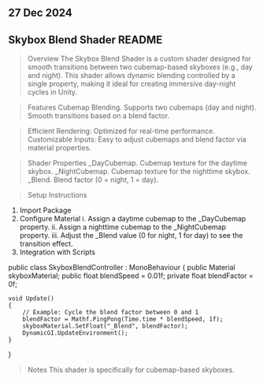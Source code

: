 ## 27 Dec 2024
## Skybox Blend Shader README

> Overview
> The Skybox Blend Shader is a custom shader designed for smooth transitions between two cubemap-based skyboxes (e.g., day and night). 
This shader allows dynamic blending controlled by a single property, making it ideal for creating immersive day-night cycles in Unity.

> Features
> Cubemap Blending. Supports two cubemaps (day and night).
> Smooth transitions based on a blend factor.

> Efficient Rendering:
> Optimized for real-time performance.
> Customizable Inputs: Easy to adjust cubemaps and blend factor via material properties.

> Shader Properties
> _DayCubemap. Cubemap texture for the daytime skybox.
> _NightCubemap. Cubemap texture for the nighttime skybox.
> _Blend. Blend factor (0 = night, 1 = day).

> Setup Instructions
1. Import Package
2. Configure Material
i. Assign a daytime cubemap to the _DayCubemap property.
ii. Assign a nighttime cubemap to the _NightCubemap property.
iii. Adjust the _Blend value (0 for night, 1 for day) to see the transition effect.
3. Integration with Scripts

public class SkyboxBlendController : MonoBehaviour
{
    public Material skyboxMaterial;
    public float blendSpeed = 0.01f;
    private float blendFactor = 0f;

    void Update()
    {
        // Example: Cycle the blend factor between 0 and 1
        blendFactor = Mathf.PingPong(Time.time * blendSpeed, 1f);
        skyboxMaterial.SetFloat("_Blend", blendFactor);
        DynamicGI.UpdateEnvironment();
    }
}

> Notes
> This shader is specifically for cubemap-based skyboxes.